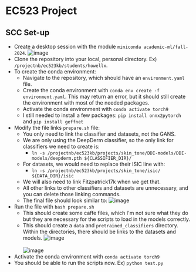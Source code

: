 # EC523 Project

## SCC Set-up

- Create a desktop session with the module `miniconda academic-ml/fall-2024`.
  ![image](https://github.com/user-attachments/assets/fa766e3c-1cdd-4faf-8be1-e8986b037a22)
- Clone the repository into your local, personal directory. Ex) `/projectnb/ec523kb/students/howellx`.
- To create the conda environment: 
  - Navigate to the repository, which should have an `environment.yaml` file.
  - Create the conda environment with `conda env create -f environment.yaml`. This may return an error, but it should still create the environment with most of the needed packages.
  - Activate the conda environment with `conda activate torch9`
  - I still needed to install a few packages: `pip install onnx2pytorch` and `pip install geffnet`
- Modify the file links `prepare.sh` file:
  - You only need to link the classifier and datasets, not the GANS.
  - We are only using the DeepDerm classifier, so the only link for classifiers we need to create is:
    - `ln -s /projectnb/ec523kb/projects/skin_tone/DDI-models/DDI-models/deepderm.pth ${CLASSIFIER_DIR}/`
  - For datasets, we would need to replace their ISIC line with: 
    - `ln -s /projectnb/ec523kb/projects/skin_tone/isic/ ${DATA_DIR}/isic`
  - We will also need to link Fitzpatrick17k when we get that.
  - All other links to other classifiers and datasets are unnecessary, and you can delete those linking commands.
  - The final file should look similar to:
    ![image](https://github.com/user-attachments/assets/bc361d8d-876b-4936-94e4-ae17bb981b1b)
- Run the file with `bash prepare.sh`
  - This should create some caffe files, which I'm not sure what they do but they are necessary for the scripts to load in the models correctly.  
  - This should create a `data` and `pretrained_classifiers` directory. Within the directories, there should be links to the datasets and models.
    ![image](https://github.com/user-attachments/assets/cc277b04-a2b4-4d39-925d-3f2f87e13303) <br> <br>
    ![image](https://github.com/user-attachments/assets/5c180592-c1f8-46a8-8edd-ee2bff01b669)
- Activate the conda environment with `conda activate torch9`
- You should be able to run the scripts now. Ex) `python test.py`


